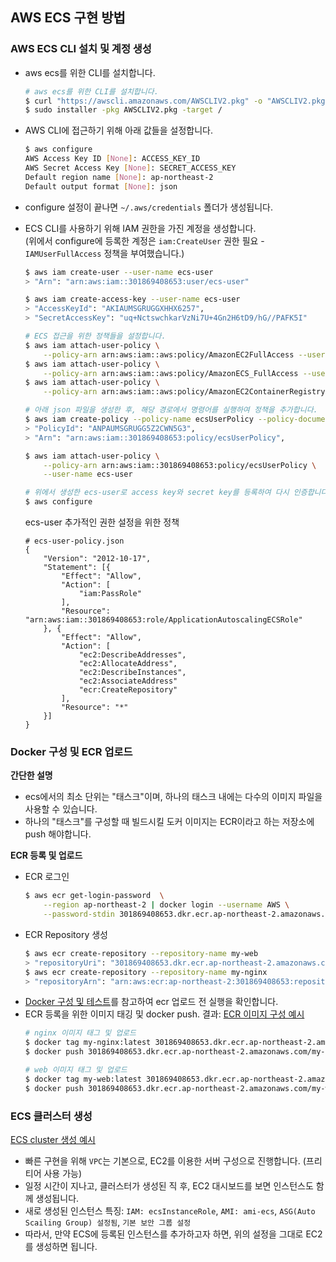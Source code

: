 ## AWS ECS 구현 방법

### AWS ECS CLI 설치 및 계정 생성
- aws ecs를 위한 CLI를 설치합니다.
    ```sh
    # aws ecs를 위한 CLI를 설치합니다.
    $ curl "https://awscli.amazonaws.com/AWSCLIV2.pkg" -o "AWSCLIV2.pkg"
    $ sudo installer -pkg AWSCLIV2.pkg -target /
    ```

- AWS CLI에 접근하기 위해 아래 값들을 설정합니다.
    ```sh
    $ aws configure
    AWS Access Key ID [None]: ACCESS_KEY_ID
    AWS Secret Access Key [None]: SECRET_ACCESS_KEY
    Default region name [None]: ap-northeast-2
    Default output format [None]: json
    ```
- configure 설정이 끝나면 `~/.aws/credentials` 폴더가 생성됩니다.

- ECS CLI를 사용하기 위해 IAM 권한을 가진 계정을 생성합니다.  
  (위에서 configure에 등록한 계정은 `iam:CreateUser` 권한 필요 - `IAMUserFullAccess` 정책을 부여했습니다.)
    ```sh
    $ aws iam create-user --user-name ecs-user
    > "Arn": "arn:aws:iam::301869408653:user/ecs-user"

    $ aws iam create-access-key --user-name ecs-user
    > "AccessKeyId": "AKIAUMSGRUGGXHHX6257",
    > "SecretAccessKey": "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"

    # ECS 접근을 위한 정책들을 설정합니다.
    $ aws iam attach-user-policy \
        --policy-arn arn:aws:iam::aws:policy/AmazonEC2FullAccess --user-name ecs-user
    $ aws iam attach-user-policy \
        --policy-arn arn:aws:iam::aws:policy/AmazonECS_FullAccess --user-name ecs-user
    $ aws iam attach-user-policy \
        --policy-arn arn:aws:iam::aws:policy/AmazonEC2ContainerRegistryFullAccess --user-name ecs-user

    # 아래 json 파일을 생성한 후, 해당 경로에서 명령어를 실행하여 정책을 추가합니다.
    $ aws iam create-policy --policy-name ecsUserPolicy --policy-document file://ecs-user-policy.json
    > "PolicyId": "ANPAUMSGRUGG5Z2CWN5G3",
    > "Arn": "arn:aws:iam::301869408653:policy/ecsUserPolicy",

    $ aws iam attach-user-policy \
        --policy-arn arn:aws:iam::301869408653:policy/ecsUserPolicy \
        --user-name ecs-user
    
    # 위에서 생성한 ecs-user로 access key와 secret key를 등록하여 다시 인증합니다.
    $ aws configure
    ```
    ecs-user 추가적인 권한 설정을 위한 정책
    ```
    # ecs-user-policy.json
    {
        "Version": "2012-10-17",
        "Statement": [{
            "Effect": "Allow",
            "Action": [
                "iam:PassRole"
            ],
            "Resource": "arn:aws:iam::301869408653:role/ApplicationAutoscalingECSRole"
        }, {
            "Effect": "Allow",
            "Action": [
                "ec2:DescribeAddresses",
                "ec2:AllocateAddress",
                "ec2:DescribeInstances",
                "ec2:AssociateAddress"
                "ecr:CreateRepository"
            ],
            "Resource": "*"
        }]
    }
    ```

### Docker 구성 및 ECR 업로드
**간단한 설명**
- ecs에서의 최소 단위는 "태스크"이며, 하나의 태스크 내에는 다수의 이미지 파일을 사용할 수 있습니다.
- 하나의 "태스크"를 구성할 때 빌드시킬 도커 이미지는 ECR이라고 하는 저장소에 push 해야합니다.

**ECR 등록 및 업로드**
- ECR 로그인
    ```sh
    $ aws ecr get-login-password  \
        --region ap-northeast-2 | docker login --username AWS \
        --password-stdin 301869408653.dkr.ecr.ap-northeast-2.amazonaws.com
    ```
- ECR Repository 생성
    ```sh
    $ aws ecr create-repository --repository-name my-web
    > "repositoryUri": "301869408653.dkr.ecr.ap-northeast-2.amazonaws.com/my-web"
    $ aws ecr create-repository --repository-name my-nginx
    > "repositoryArn": "arn:aws:ecr:ap-northeast-2:301869408653:repository/my-nginx"
    ```
- [Docker 구성 및 테스트](/srcs/ecr/)를 참고하여 ecr 업로드 전 실행을 확인합니다.
- ECR 등록을 위한 이미지 태깅 및 docker push. 결과: [ECR 이미지 구성 예시](/srcs/images/ecs-ecr-setting.png)
    ```sh
    # nginx 이미지 태그 및 업로드
    $ docker tag my-nginx:latest 301869408653.dkr.ecr.ap-northeast-2.amazonaws.com/my-nginx:latest
    $ docker push 301869408653.dkr.ecr.ap-northeast-2.amazonaws.com/my-nginx:latest

    # web 이미지 태그 및 업로드
    $ docker tag my-web:latest 301869408653.dkr.ecr.ap-northeast-2.amazonaws.com/my-web:latest
    $ docker push 301869408653.dkr.ecr.ap-northeast-2.amazonaws.com/my-web:latest
    ```

### ECS 클러스터 생성
[ECS cluster 생성 예시](/srcs/images/ecs-cluster-setting.png)
- 빠른 구현을 위해 `VPC`는 기본으로, EC2를 이용한 서버 구성으로 진행합니다. (프리티어 사용 가능)
- 일정 시간이 지나고, 클러스터가 생성된 직 후, EC2 대시보드를 보면 인스턴스도 함께 생성됩니다.
- 새로 생성된 인스턴스 특징: `IAM: ecsInstanceRole`, `AMI: ami-ecs`, `ASG(Auto Scailing Group) 설정됨`, `기본 보안 그룹 설정`
- 따라서, 만약 ECS에 등록된 인스턴스를 추가하고자 하면, 위의 설정을 그대로 EC2를 생성하면 됩니다.